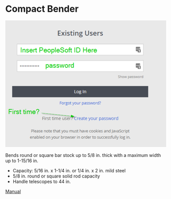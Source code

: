 # Compact Bender

![](../.gitbook/assets/image%20%2814%29.png)

Bends round or square bar stock up to 5/8 in. thick with a maximum width up to 1-15/16 in.

* Capacity: 5/16 in. x 1-1/4 in. or 1/4 in. x 2 in. mild steel
* 5/8 in. round or square solid rod capacity
* Handle telescopes to 44 in.

[Manual](https://drive.google.com/open?id=1X5wdgNt47RzIoGUEzllrHGrx9u6ddlvE)

